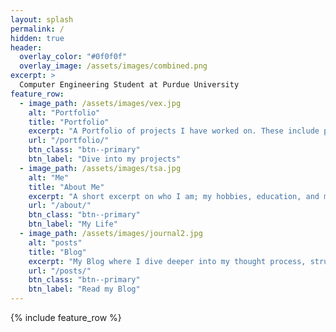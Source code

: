 ```yaml
---
layout: splash
permalink: /
hidden: true
header:
  overlay_color: "#0f0f0f"
  overlay_image: /assets/images/combined.png
excerpt: >
  Computer Engineering Student at Purdue University
feature_row:
  - image_path: /assets/images/vex.jpg
    alt: "Portfolio"
    title: "Portfolio"
    excerpt: "A Portfolio of projects I have worked on. These include projects like SWARMS, Robotics, Machine Learning, etc."
    url: "/portfolio/"
    btn_class: "btn--primary"
    btn_label: "Dive into my projects"
  - image_path: /assets/images/tsa.jpg
    alt: "Me"
    title: "About Me"
    excerpt: "A short excerpt on who I am; my hobbies, education, and my favorite food. Also where you can gather my contact info."
    url: "/about/"
    btn_class: "btn--primary"
    btn_label: "My Life"
  - image_path: /assets/images/journal2.jpg
    alt: "posts"
    title: "Blog"
    excerpt: "My Blog where I dive deeper into my thought process, struggles, and learnings while working on my projects."
    url: "/posts/"
    btn_class: "btn--primary"
    btn_label: "Read my Blog"      
---
```


{% include feature_row %}